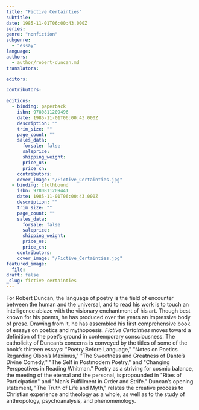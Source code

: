 ```yaml
---
title: "Fictive Certainties"
subtitle:
date: 1985-11-01T06:00:43.000Z
series:
genre: "nonfiction"
subgenre:
  - "essay"
language:
authors:
  - author/robert-duncan.md
translators:

editors:

contributors:

editions:
  - binding: paperback
    isbn: 9780811209496
    date: 1985-11-01T06:00:43.000Z
    description: ""
    trim_size: ""
    page_count: ""
    sales_data:
      forsale: false
      saleprice:
      shipping_weight:
      price_us:
      price_cn:
    contributors:
    cover_image: "/Fictive_Certainties.jpg"
  - binding: clothbound
    isbn: 9780811209441
    date: 1985-11-01T06:00:43.000Z
    description: ""
    trim_size: ""
    page_count: ""
    sales_data:
      forsale: false
      saleprice:
      shipping_weight:
      price_us:
      price_cn:
    contributors:
    cover_image: "/Fictive_Certainties.jpg"
featured_image:
  file:
draft: false
_slug: fictive-certainties
---
```


For Robert Duncan, the language of poetry is the field of encounter between the human and the universal, and to read his work is to touch an intelligence ablaze with the visionary enchantment of his art. Though best known for his poems, he has produced over the years an impressive body of prose. Drawing from it, he has assembled his first comprehensive book of essays on poetics and mythopoesis. _Fictive Certainties_ moves toward a definition of the poet’s ground in contemporary consciousness. The catholicity of Duncan’s concerns is conveyed by the titles of some of the book’s thirteen essays: "Poetry Before Language," "Notes on Poetics Regarding Olson’s Maximus," "The Sweetness and Greatness of Dante’s Divine Comedy," "The Self in Postmodern Poetry," and "Changing Perspectives in Reading Whitman." Poetry as a striving for cosmic balance, the meeting of the eternal and the personal, is propounded in "Rites of Participation" and "Man’s Fulfillment in Order and Strife." Duncan’s opening statement, "The Truth of Life and Myth," relates the creative process to Christian experience and theology as a whole, as well as to the study of anthropology, psychoanalysis, and phenomenology.

